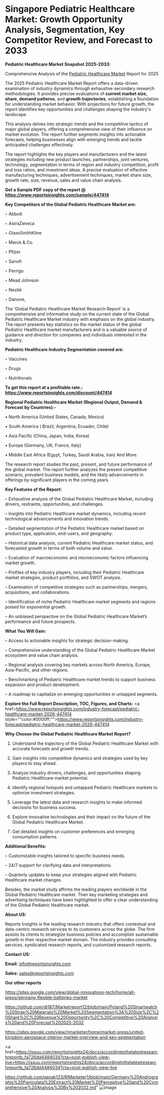 # Singapore Pediatric Healthcare Market: Growth Opportunity Analysis, Segmentation, Key Competitor Review, and Forecast to 2033

<strong>Pediatric Healthcare Market Snapshot 2025-2033:</strong>

Comprehensive Analysis of the <a href=https://www.reportsinsights.com/sample/447414>Pediatric Healthcare Market</a> Report for 2025

The 2025 Pediatric Healthcare Market Report offers a data-driven examination of industry dynamics through exhaustive secondary research methodologies. It provides precise evaluations of <strong>current market size, share, demand patterns</strong>, and <strong>growth trajectories</strong>, establishing a foundation for understanding market behavior. With projections for future growth, the report identifies key opportunities and challenges shaping the industry's landscape.

This analysis delves into strategic trends and the competitive tactics of major global players, offering a comprehensive view of their influence on market evolution. The report further segments insights into actionable forecasts, helping businesses align with emerging trends and tackle anticipated challenges effectively.

The report highlights the key players and manufacturers and the latest strategies including new product launches, partnerships, joint ventures, technology, segmentation in terms of region and industry competition, profit and loss ration, and investment ideas. A precise evaluation of effective manufacturing techniques, advertisement techniques, market share size, growth rate, size, revenue, sales and value chain analysis.

<strong>Get a Sample PDF copy of the report @ <a href=https://www.reportsinsights.com/sample/447414 style=color:#0000ff;>https://www.reportsinsights.com/sample/447414</a></strong>

<strong>Key Competitors of the Global Pediatric Healthcare Market are:</strong>

‣ Abbott

‣ AstraZeneca

‣ GlaxoSmithKline

‣ Merck & Co.

‣ Pfizer

‣ Sanofi

‣ Perrigo

‣ Mead Johnson

‣ Nestlé

‣ Danone,

The ‘Global Pediatric Healthcare Market Research Report’ is a comprehensive and informative study on the current state of the Global Pediatric Healthcare Market industry with emphasis on the global industry. The report presents key statistics on the market status of the global Pediatric Healthcare market manufacturers and is a valuable source of guidance and direction for companies and individuals interested in the industry.

<strong>Pediatric Healthcare Industry Segmentation covered are:</strong>

‣ Vaccines

‣ Drugs

‣ Nutritionals

<strong>To get this report at a profitable rate.: <a href=https://www.reportsinsights.com/discount/447414 style=color:#0000ff;>https://www.reportsinsights.com/discount/447414</a></strong>

<strong>Regional Pediatric Healthcare Market (Regional Output, Demand &amp; Forecast by Countries):-</strong>

• North America (United States, Canada, Mexico)

• South America ( Brazil, Argentina, Ecuador, Chile)

• Asia Pacific (China, Japan, India, Korea)

• Europe (Germany, UK, France, Italy)

• Middle East Africa (Egypt, Turkey, Saudi Arabia, Iran) And More.

The research report studies the past, present, and future performance of the global market. The report further analyzes the present competitive scenario, prevalent business models, and the likely advancements in offerings by significant players in the coming years.

<strong>Key Features of the Report:</strong>

– Exhaustive analysis of the Global Pediatric Healthcare Market, including drivers, restraints, opportunities, and challenges.

– Insights into Pediatric Healthcare market dynamics, including recent technological advancements and innovation trends.

– Detailed segmentation of the Pediatric Healthcare market based on product type, application, end-users, and geography.

– Historical data analysis, current Pediatric Healthcare market status, and forecasted growth in terms of both volume and value.

– Evaluation of macroeconomic and microeconomic factors influencing market growth.

– Profiles of key industry players, including their Pediatric Healthcare market strategies, product portfolios, and SWOT analysis.

– Examination of competitive strategies such as partnerships, mergers, acquisitions, and collaborations.

– Identification of niche Pediatric Healthcare market segments and regions poised for exponential growth.

– An unbiased perspective on the Global Pediatric Healthcare Market’s performance and future prospects.

<strong>What You Will Gain:</strong>

– Access to actionable insights for strategic decision-making.

– Comprehensive understanding of the Global Pediatric Healthcare Market ecosystem and value chain analysis.

– Regional analysis covering key markets across North America, Europe, Asia-Pacific, and other regions.

– Benchmarking of Pediatric Healthcare market trends to support business expansion and product development.

– A roadmap to capitalize on emerging opportunities in untapped segments.

<strong>Explore the Full Report Description, TOC, Figures, and Charts:</strong>
<a href=https://www.reportsinsights.com/industry-forecast/pediatric-healthcare-market-2026-447414 style=""color:#0000ff;"">https://www.reportsinsights.com/industry-forecast/pediatric-healthcare-market-2026-447414</a>

<strong>Why Choose the Global Pediatric Healthcare Market Report?</strong>

1. Understand the trajectory of the Global Pediatric Healthcare Market with accurate forecasts and growth trends.

2. Gain insights into competitive dynamics and strategies used by key players to stay ahead.

3. Analyze industry drivers, challenges, and opportunities shaping Pediatric Healthcare market potential.

4. Identify regional hotspots and untapped Pediatric Healthcare markets to optimize investment strategies.

5. Leverage the latest data and research insights to make informed decisions for business success.

6. Explore innovative technologies and their impact on the future of the Global Pediatric Healthcare Market.

7. Get detailed insights on customer preferences and emerging consumption patterns.

<strong>Additional Benefits:</strong>

– Customizable insights tailored to specific business needs.

– 24/7 support for clarifying data and interpretations.

– Quarterly updates to keep your strategies aligned with Pediatric Healthcare market changes.

Besides, the market study affirms the leading players worldwide in the Global Pediatric Healthcare market. Their key marketing strategies and advertising techniques have been highlighted to offer a clear understanding of the Global Pediatric Healthcare market.

<strong><strong>About US</strong>:</strong>

Reports Insights is the leading research industry that offers contextual and data-centric research services to its customers across the globe. The firm assists its clients to strategize business policies and accomplish sustainable growth in their respective market domain. The industry provides consulting services, syndicated research reports, and customized research reports.

<strong>Contact US:</strong>

<p class=><b>Email:</b> <a href=mailto:info@reportsinsights.com>info@reportsinsights.com</a></p>
<p class=><b>Sales:</b> <a href=mailto:sales@reportsinsights.com>sales@reportsinsights.com</a></p>

<strong>Our other reports</strong>

<a href=https://sites.google.com/view/global-innovations-tech/home/all-press/germany-flexible-batteries-market>https://sites.google.com/view/global-innovations-tech/home/all-press/germany-flexible-batteries-market</a>

<a href=https://github.com/di187/Marketreport12/blob/main/Poland%20Smartwatch%20Strap%20Materials%20Market%20Segmentation%3A%20Size%2C%20Share%2C%20Revenue%20Opportunity%2C%20Competitive%20Analysis%20and%20Forecast%202025-2032>https://github.com/di187/Marketreport12/blob/main/Poland%20Smartwatch%20Strap%20Materials%20Market%20Segmentation%3A%20Size%2C%20Share%2C%20Revenue%20Opportunity%2C%20Competitive%20Analysis%20and%20Forecast%202025-2032</a>

<a href=https://sites.google.com/view/rimarketer/home/market-press/united-kingdom-aerospace-interior-market-overview-and-key-segmentation>https://sites.google.com/view/rimarketer/home/market-press/united-kingdom-aerospace-interior-market-overview-and-key-segmentation</a>

<a href=https://issuu.com/reportsinsights24/docs/accordingtothelatestresearchreportb_fa726dd4484034?cta=post-publish-view-live>https://issuu.com/reportsinsights24/docs/accordingtothelatestresearchreportb_fa726dd4484034?cta=post-publish-view-live</a>

<a href=https://github.com/aanak123/RIMarketer1/blob/main/Germany%20Andrographis%20Paniculata%20Extract%20Market%20Perceptive%20and%20Comprehensive%20Analysis%20By%202032.md>https://github.com/aanak123/RIMarketer1/blob/main/Germany%20Andrographis%20Paniculata%20Extract%20Market%20Perceptive%20and%20Comprehensive%20Analysis%20By%202032.md</a>"
![image](https://github.com/user-attachments/assets/eec20ee3-2e75-43c5-87da-b78c47ebbf62)
